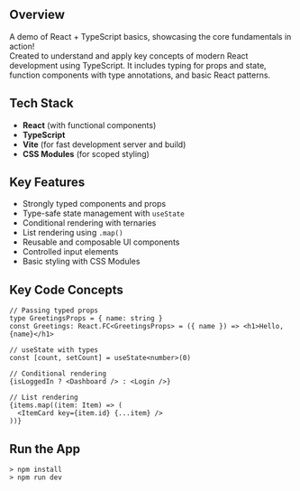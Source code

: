 ## Overview
A demo of React + TypeScript basics, showcasing the core fundamentals in action!  
Created to understand and apply key concepts of modern React development using TypeScript. It includes typing for props and state, function components with type annotations, and basic React patterns.

## Tech Stack
- **React** (with functional components)
- **TypeScript**
- **Vite** (for fast development server and build)
- **CSS Modules** (for scoped styling)

## Key Features
- Strongly typed components and props
- Type-safe state management with `useState`
- Conditional rendering with ternaries
- List rendering using `.map()`
- Reusable and composable UI components
- Controlled input elements
- Basic styling with CSS Modules

## Key Code Concepts
```tsx
// Passing typed props
type GreetingsProps = { name: string }
const Greetings: React.FC<GreetingsProps> = ({ name }) => <h1>Hello, {name}</h1>

// useState with types
const [count, setCount] = useState<number>(0)

// Conditional rendering
{isLoggedIn ? <Dashboard /> : <Login />}

// List rendering
{items.map((item: Item) => (
  <ItemCard key={item.id} {...item} />
))}
```

## Run the App
```tsx
> npm install
> npm run dev
```